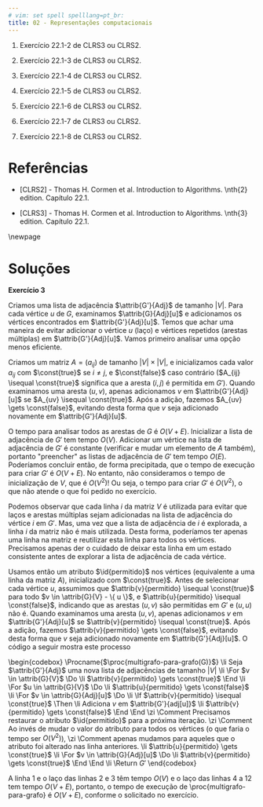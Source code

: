 ```yaml
---
# vim: set spell spelllang=pt_br:
title: 02 - Representações computacionais
---
```


1.  Exercício 22.1-2 de CLRS3 ou CLRS2.

2.  Exercício 22.1-3 de CLRS3 ou CLRS2.

3.  Exercício 22.1-4 de CLRS3 ou CLRS2.

4.  Exercício 22.1-5 de CLRS3 ou CLRS2.

5.  Exercício 22.1-6 de CLRS3 ou CLRS2.

6.  Exercício 22.1-7 de CLRS3 ou CLRS2.

7.  Exercício 22.1-8 de CLRS3 ou CLRS2.


# Referências

-   [CLRS2] - Thomas H. Cormen et al. Introduction to Algorithms. \nth{2} edition. Capítulo 22.1.

-   [CLRS3] - Thomas H. Cormen et al. Introduction to Algorithms. \nth{3} edition. Capítulo 22.1.

\newpage


# Soluções

**Exercício 3**

Criamos uma lista de adjacência $\attrib{G'}{Adj}$ de tamanho $|V|$. Para cada
vértice $u$ de $G$, examinamos $\attrib{G}{Adj}[u]$ e adicionamos os vértices
encontrados em $\attrib{G'}{Adj}[u]$. Temos que achar uma maneira de evitar
adicionar o vértice $u$ (laço) e vértices repetidos (arestas múltiplas) em
$\attrib{G'}{Adj}[u]$. Vamos primeiro analisar uma opção menos eficiente.

Criamos um matriz $A = (a_{ij})$ de tamanho $|V| \times |V|$, e inicializamos
cada valor $a_{ij}$ com $\const{true}$ se $i \not = j$, e $\const{false}$ caso
contrário ($A_{ij} \isequal \const{true}$ significa que a aresta $(i, j)$ é
permitida em $G'$). Quando examinamos uma aresta $(u, v)$, apenas adicionamos
$v$ em $\attrib{G'}{Adj}[u]$ se $A_{uv} \isequal \const{true}$. Após a adição,
fazemos $A_{uv} \gets \const{false}$, evitando desta forma que $v$ seja
adicionado novamente em $\attrib{G'}{Adj}[u]$.

O tempo para analisar todos as arestas de $G$ é $O(V + E)$. Inicializar a lista
de adjacência de $G'$ tem tempo $O(V)$. Adicionar um vértice na lista de
adjacência de $G'$ é constante (verificar e mudar um elemento de $A$ também),
portanto "preencher" as listas de adjacência de $G'$ tem tempo $O(E)$.
Poderíamos concluir então, de forma precipitada, que o tempo de execução para
criar $G'$ é $O(V + E)$. No entanto, não consideramos o tempo de inicialização
de $V$, que é $O(V^2)$! Ou seja, o tempo para criar $G'$ é $O(V^2)$, o que não
atende o que foi pedido no exercício.

Podemos observar que cada linha $i$ da matriz $V$ é utilizada para evitar que
laços e arestas múltiplas sejam adicionadas na lista de adjacência do vértice
$i$ em $G'$. Mas, uma vez que a lista de adjacência de $i$ é explorada, a linha
$i$ da matriz não é mais utilizada. Desta forma, poderíamos ter apenas uma
linha na matriz e reutilizar esta linha para todos os vértices. Precisamos
apenas der o cuidado de deixar esta linha em um estado consistente antes de
explorar a lista de adjacência de cada vértice.

Usamos então um atributo $\id{permitido}$ nos vértices (equivalente a uma linha
da matriz $A$), inicializado com $\const{true}$. Antes de selecionar cada
vértice $u$, assumimos que $\attrib{v}{permitido} \isequal \const{true}$ para
todo $v \in \attrib{G}{V} - \{ u \}$, e $\attrib{u}{permitido} \isequal
\const{false}$, indicando que as arestas $(u, v)$ são permitidas em $G'$ e $(u,
u)$ não é. Quando examinamos uma aresta $(u, v)$, apenas adicionamos $v$ em
$\attrib{G'}{Adj}[u]$ se $\attrib{v}{permitido} \isequal \const{true}$. Após a
adição, fazemos $\attrib{v}{permitido} \gets \const{false}$, evitando desta
forma que $v$ seja adicionado novamente em $\attrib{G'}{Adj}[u]$. O código a
seguir mostra este processo


\begin{codebox}
  \Procname{$\proc{multigrafo-para-grafo(G)}$}
  \li Seja $\attrib{G'}{Adj}$ uma nova lista de adjacências de tamanho $|V|$
  \li \For $v \in \attrib{G}{V}$ \Do
  \li   $\attrib{v}{permitido} \gets \const{true}$
      \End
  \li \For $u \in \attrib{G}{V}$ \Do
  \li   $\attrib{u}{permitido} \gets \const{false}$
  \li   \For $v \in \attrib{G}{Adj}[u]$ \Do
  \li     \If $\attrib{v}{permitido} \isequal \const{true}$ \Then
  \li       Adiciona $v$ em $\attrib{G'}{adj[u]}$
  \li       $\attrib{v}{permitido} \gets \const{false}$
          \End
        \End
  \zi   \Comment Precisamos restaurar o atributo $\id{permitido}$ para a próxima iteração.
  \zi   \Comment Ao invés de mudar o valor do atributo para todos os vértices (o que faria o tempo ser $O(V^2)$),
  \zi   \Comment apenas mudamos para aqueles que o atributo foi alterado nas linha anteriores.
  \li   $\attrib{u}{permitido} \gets \const{true}$
  \li   \For $v \in \attrib{G}{Adj}[u]$ \Do
  \li       $\attrib{v}{permitido} \gets \const{true}$
        \End
      \End
  \li \Return $G'$
\end{codebox}

A linha 1 e o laço das linhas 2 e 3 têm tempo $O(V)$ e o laço das linhas 4 a 12
tem tempo $O(V + E)$, portanto, o tempo de execução de
\proc{multigrafo-para-grafo} é $O(V + E)$, conforme o solicitado no exercício.

<!--

**Exercício 5**

Considerando a definição de sumidouro universal, podemos fazer a seguintes
observações

- Existe no máximo 1 sumidouro universal em um grafo

- Se o vértice $u$ é sumidouro universal de um grafo representado pela matriz
  de adjacências $A$ então

    - todos os valores na linha $u$ de $A$ são 0; e

    - todos os valores da coluna $u$, exceto $A_{uu}$ são 1;

Baseado nestas observações podemos

-->

